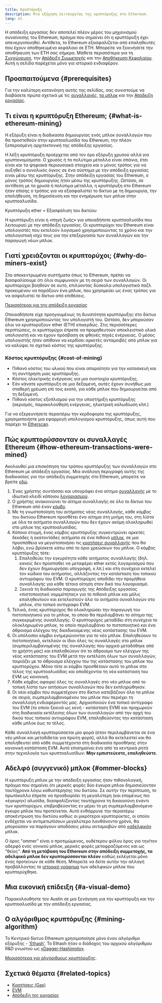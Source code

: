 ```yaml
---
title: Κρυπτόρυξη
description: Μια εξήγηση λειτουργίας της κρυπτόρυξης στο Ethereum.
lang: el
---
```


<InfoBanner emoji=":wave:">
Η απόδειξη εργασίας δεν αποτελεί πλέον μέρος του μηχανισμού συναίνεσης του Ethereum, πράγμα που σημαίνει ότι η κρυπτόρυξη έχει απενεργοποιηθεί. Αντίθετα, το Ethereum εξασφαλίζεται από επαληθευτές που έχουν αποθηκευμένο κεφάλαιο σε ETH. Μπορείτε να ξεκινήσετε την αποθήκευση των ETH σας σήμερα. Μάθετε περισσότερα για τη <a href='/roadmap/merge/'>Συγχώνευση</a>, την <a href='/developers/docs/consensus-mechanisms/pos/'>Απόδειξη Συμμετοχής</a> και την <a href='/staking/'>Αποθήκευση Κεφαλαίου</a>. Αυτή η σελίδα παρέχεται μόνο για ιστορικό ενδιαφέρον.
</InfoBanner>

## Προαπαιτούμενα {#prerequisites}

Για την καλύτερη κατανόηση αυτής της σελίδας, σας συνιστούμε να διαβάσετε πρώτα σχετικά με τις [συναλλαγές](/developers/docs/transactions/), [τα μπλοκ](/developers/docs/blocks/) και την [Απόδειξη εργασίας](/developers/docs/consensus-mechanisms/pow/).

## Τι είναι η κρυπτόρυξη Ethereum; {#what-is-ethereum-mining}

Η εξόρυξη είναι η διαδικασία δημιουργίας ενός μπλοκ συναλλαγών που θα προστεθούν στην κρυπτοαλυσίδα του Ethereum, την πλέον ξεπερασμένη αρχιτεκτονική της απόδειξης εργασίας.

Η λέξη κρυπτόρυξη προέρχεται από τον όρο εξόρυξη χρυσού αλλά για κρυπτονομίσματα. Ο χρυσός ή τα πολύτιμα μέταλλα είναι σπάνια, έτσι είναι και τα ψηφιακά περιουσιακά στοιχεία και ο μόνος τρόπος για να αυξηθεί ο συνολικός όγκος σε ένα σύστημα με την απόδειξη εργασίας είναι μέσω της κρυπτόρυξης. Στην απόδειξη εργασίας του Ethereum, ο μόνος τρόπος δημιουργίας ήταν μέσω της κρυπτόρυξης. Ωστόσο, σε αντίθεση με τα χρυσά ή πολύτιμα μέταλλα, η κρυπτόρυξη στο Ethereum ήταν επίσης ο τρόπος για να εξασφαλιστεί το δίκτυο με τη δημιουργία, την επαλήθευση, τη δημοσίευση και την ενημέρωση των μπλοκ στην κρυπτοαλυσίδα.

Κρυπτόρυξη ether = Εξασφάλιση του δικτύου

Η κρυπτόρυξη είναι η «πηγή ζωής» για οποιαδήποτε κρυπτοαλυσίδα που λειτουργεί με την απόδειξη εργασίας. Οι κρυπτορύχοι του Ethereum είναι υπολογιστές που εκτελούν λογισμικό χρησιμοποιώντας το χρόνο και την υπολογιστική ισχύ τους για την επεξεργασία των συναλλαγών και την παραγωγή νέων μπλοκ.

## Γιατί χρειάζονται οι κρυπτορύχοι; {#why-do-miners-exist}

Στα αποκεντρωμένα συστήματα όπως το Ethereum, πρέπει να διασφαλίσουμε ότι όλοι συμφωνούν με τη σειρά των συναλλαγών. Οι κρυπτορύχοι βοηθούν σε αυτό, επιλύοντας δύσκολα υπολογιστικά παζλ προκειμένου να παράξουν ένα μπλοκ, που χρησιμεύει ως ένας τρόπος για να ασφαλιστεί το δίκτυο από επιθέσεις.

[Περισσότερα για την απόδειξη εργασίας](/developers/docs/consensus-mechanisms/pow/)

Οποιοσδήποτε είχε προηγουμένως τη δυνατότητα κρυπτόρυξης στο δίκτυο Ethereum χρησιμοποιώντας τον υπολογιστή του. Ωστόσο, δεν μπορούσαν όλοι να κρυπτορύξουν ether (ETH) επικερδώς. Στις περισσότερες περιπτώσεις, οι κρυπτορύχοι έπρεπε να προμηθευτούν αποκλειστικό υλικό υπολογιστή και να έχουν πρόσβαση σε φθηνές πηγές ενέργειας. Ο μέσος υπολογιστής ήταν απίθανο να κερδίσει αρκετές ανταμοιβές από μπλοκ για να καλύψει το σχετικό κόστος της κρυπτόρυξης.

### Κόστος κρυπτόρυξης {#cost-of-mining}

- Πιθανό κόστος του υλικού που είναι απαραίτητο για την κατασκευή και τη συντήρηση μιας κρυπτόρυξης.
- Κόστος ηλεκτρικής ενέργειας για μια συστοιχία κρυπτόρυξης.
- Εάν κάνατε κρυπτόρυξη σε μια δεξαμενή, αυτές έχουν συνήθως μια σταθερή χρέωση επί τοις εκατό, για κάθε μπλοκ που δημιουργείται από τη δεξαμενή.
- Πιθανό κόστος εξοπλισμού για την υποστήριξη κρυπτόρυξης (αερισμός, παρακολούθηση ενέργειας, ηλεκτρική καλωδίωση κλπ.)

Για να εξερευνήσετε περαιτέρω την κερδοφορία της κρυπτόρυξης, χρησιμοποιήστε μια εφαρμογή υπολογισμού κρυπτόρυξης, όπως αυτή που παρέχει το [Etherscan](https://etherscan.io/ether-mining-calculator).

## Πώς κρυπτορύσσονταν οι συναλλαγές Ethereum {#how-ethereum-transactions-were-mined}

Ακολουθεί μια επισκόπηση του τρόπου κρυπτόρυξης των συναλλαγών στο Ethereum με απόδειξη εργασίας. Μια ανάλογη περιγραφή αυτής της διαδικασίας για την απόδειξη συμμετοχής στο Ethereum, μπορείτε να βρείτε [εδώ](/developers/docs/consensus-mechanisms/pos/#transaction-execution-ethereum-pos).

1. Ένας χρήστης συντάσσει και υπογράφει ένα αίτημα [συναλλαγής](/developers/docs/transactions/) με το ιδιωτικό κλειδί κάποιου [λογαριασμού](/developers/docs/accounts/).
2. Ο χρήστης ανακοινώνει το αίτημα συναλλαγής σε όλο το δίκτυο του Ethereum από έναν [κόμβο](/developers/docs/nodes-and-clients/).
3. Με τη γνωστοποίηση του αιτήματος νέας συναλλαγής, κάθε κόμβος του δικτύου Ethereum προσθέτει ένα αίτημα στη μνήμη του, στη λίστα με όλα τα αιτήματα συναλλαγών που δεν έχουν ακόμη ολοκληρωθεί στο μπλοκ της κρυπτοαλυσίδας.
4. Κάποια στιγμή, ένας κόμβος κρυπτόρυξης συγκεντρώνει αρκετές δεκάδες ή εκατοντάδες αιτήματα σε ένα πιθανό [μπλοκ](/developers/docs/blocks/), σε μια προσπάθεια να μεγιστοποιήσει τις [κρατήσεις συναλλαγής](/developers/docs/gas/) που θα λάβει, ενώ βρίσκετε κάτω από το όριο χρεώσεων του μπλοκ. Ο κόμβος κρυπτόρυξης τότε:
   1. Επαληθεύει την εγκυρότητα κάθε αιτήματος συναλλαγής (δηλ. κανείς δεν προσπαθεί να μεταφέρει ether εκτός λογαριασμού που δεν έχουν δημιουργήσει υπογραφή, κ.λπ.) και στη συνέχεια εκτελεί τον κώδικα του αιτήματος, αλλάζοντας την κατάσταση του τοπικού αντιγράφου του EVM. Ο κρυπτορύχος αποδίδει την προμήθεια συναλλαγής για κάθε τέτοια αίτηση στον δικό του λογαριασμό.
   2. Ξεκινά τη διαδικασία παραγωγής της Απόδειξης εργασίας «πιστοποιητικό νομιμότητας» για το πιθανό μπλοκ και μόλις επαληθευτούν και εκτελεστούν όλα τα αιτήματα συναλλαγών στο μπλοκ, στο τοπικό αντίγραφο EVM.
5. Τελικά, ένας κρυπτορύχος θα ολοκληρώσει την παραγωγή του πιστοποιητικού για το μπλοκ, το οποίο θα περιλαμβάνει το αίτημα της συγκεκριμένης συναλλαγής. Ο κρυπτορύχος μεταδίδει στη συνέχεια το ολοκληρωμένο μπλοκ, το οποίο περιλαμβάνει το πιστοποιητικό και ένα άθροισμα ελέγχου της διεκδικούμενης νέας κατάστασης του EVM.
6. Οι υπόλοιποι κόμβοι ενημερώνονται για το νέο μπλοκ. Επαληθεύουν το πιστοποιητικό, εκτελούν οι ίδιοι όλες τις συναλλαγές στο μπλοκ (συμπεριλαμβανομένης της συναλλαγής που αρχικά μεταδόθηκε από το χρήστη μας) και επαληθεύουν ότι το άθροισμα των ελέγχων της νέας κατάστασης του EVM μετά την εκτέλεση όλων των συναλλαγών, ταιριάζει με το άθροισμα ελέγχου του της κατάστασης του μπλοκ του κρυπτορύχου. Μόνο τότε οι κόμβοι προσθέτουν αυτό το μπλοκ στο τέλος της κρυπτοαλυσίδας και αποδέχονται τη νέα κατάσταση του EVM ως κανονική.
7. Κάθε κόμβος αφαιρεί όλες τις συναλλαγές στο νέο μπλοκ από το τοπική λίστα των αιτήσεων συναλλαγών που δεν εκπληρώθηκαν.
8. Οι νέοι κόμβοι που συμμετέχουν στο δίκτυο κατεβάζουν όλα τα μπλοκ σε σειρά, συμπεριλαμβανομένου του μπλοκ που περιέχει τη συναλλαγή ενδιαφέροντός μας. Αρχικοποιούν ένα τοπικό αντίγραφο του EVM (το οποίο ξεκινά ως κενή - κατάσταση EVM) και προχωρούν στη διαδικασία εκτέλεσης όλων των συναλλαγών από την αρχή του δικού τους τοπικού αντιγράφου EVΜ, επαληθεύοντας την κατάσταση κάθε μπλοκ έως το τέλος.

Κάθε συναλλαγή κρυπτορύσσεται μία φορά (όταν περιλαμβάνεται σε ένα νέο μπλοκ και μεταδίδεται για πρώτη φορά), αλλά θα εκτελεστεί και θα επαληθευτεί από κάθε συμμετέχοντα στη διαδικασία προσθήκης στην κανονική κατάσταση EVM. Αυτό επισημαίνει ένα από τα κεντρικά ρητά στην τεχνολογία των κρυπτοαλυσίδων: **Μην εμπιστεύεστε, επαληθεύστε**.

## Αδελφό (συγγενικό) μπλοκ {#ommer-blocks}

Η κρυπτόρυξη μπλοκ με την απόδειξη εργασίας ήταν πιθανολογική, πράγμα που σημαίνει ότι μερικές φορές δύο έγκυρα μπλοκ δημοσιεύονταν ταυτόχρονα λόγω καθυστέρησης του δικτύου. Σε αυτήν την περίπτωση, το πρωτόκολλο έπρεπε να προσδιορίσει τη μεγαλύτερη (και επομένως πιο «έγκυρη») αλυσίδα, διασφαλίζοντας ταυτόχρονα τη δικαιοσύνη έναντι των κρυπτορύχων, επιβραβεύοντας εν μέρει το μη συμπεριλαμβανόμενο έγκυρο μπλοκ που προτείνεται. Αυτό ενθάρρυνε την περαιτέρω αποκέντρωση του δικτύου καθώς οι μικρότεροι κρυπτορύκτες, οι οποίοι ενδέχεται να αντιμετωπίσουν μεγαλύτερο λανθάνοντα χρόνο, θα μπορούσαν να παράγουν αποδόσεις μέσω ανταμοιβών από [«αδελφικά»](/glossary/#ommer) μπλοκ.

Ο όρος "ommer" είναι ο προτιμώμενος, ουδέτερου φύλου όρος για την/τον αδερφό ενός γονικού μπλοκ, μερικές φορές μεταφραζόμενος και ως "θείος". **Από τη μετάβαση του Ethereum στην απόδειξη συμμετοχής, τα αδελφικά μπλοκ δεν κρυπτορύσσονται πλέον** καθώς εκλέγεται μόνο ένας προτείνων σε κάθε θέση. Μπορείτε να δείτε αυτήν την αλλαγή προβάλλοντας το [ιστορικό γράφημα](https://ycharts.com/indicators/ethereum_uncle_rate) των αδελφικών μπλοκ που κρυπτορύχθηκε.

## Μια εικονική επίδειξη {#a-visual-demo}

Παρακολουθήστε τον Austin σε μια ξενάγηση για την κρυπτόρυξη και την κρυπτοαλυσίδα με την απόδειξη εργασίας.

<YouTube id="zcX7OJ-L8XQ" />

## Ο αλγόριθμος κρυπτόρυξης {#mining-algorithm}

Το Κεντρικό δίκτυο Ethereum χρησιμοποίησε μόνο έναν αλγόριθμο εξόρυξης - ['Ethash'](/developers/docs/consensus-mechanisms/pow/mining/mining-algorithms/ethash/). Το Ethash ήταν ο διάδοχος του αρχικού αλγόριθμου R&D γνωστού ως [«Dagger-Hashimoto»](/developers/docs/consensus-mechanisms/pow/mining/mining-algorithms/dagger-hashimoto/).

[Μερισσότερα για αλγόριθμους κρυπτόρυξης](/developers/docs/consensus-mechanisms/pow/mining/mining-algorithms/).

## Σχετικά θέματα {#related-topics}

- [Κρατήσεις (Gas)](/developers/docs/gas/)
- [EVM](/developers/docs/evm/)
- [Απόδειξη της εργασίας](/developers/docs/consensus-mechanisms/pow/)
